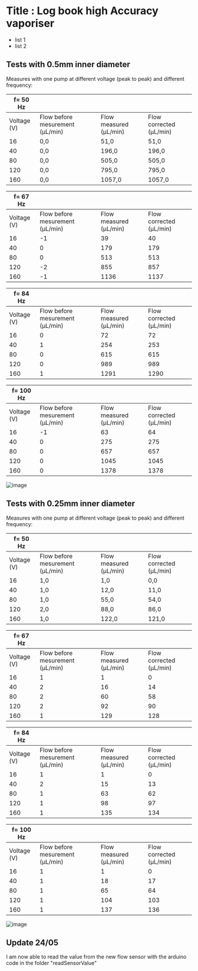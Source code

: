 # Title : Log book high Accuracy vaporiser

- list 1
- list 2

## Tests with 0.5mm inner diameter 

Measures with one pump at different voltage (peak to peak) and different frequency: 

| f= 50 Hz    |                                 |                        |                         |
|-------------|---------------------------------|------------------------|-------------------------|
| Voltage (V) | Flow before mesurement (µL/min) | Flow measured (µL/min) | Flow corrected (µL/min) |
| 16          | 0,0                             | 51,0                   | 51,0                    |
| 40          | 0,0                             | 196,0                  | 196,0                   |
| 80          | 0,0                             | 505,0                  | 505,0                   |
| 120         | 0,0                             | 795,0                  | 795,0                   |
| 160         | 0,0                             | 1057,0                 | 1057,0                  |

| f= 67 Hz    |                                 |                        |                         |
|-------------|---------------------------------|------------------------|-------------------------|
| Voltage (V) | Flow before mesurement (µL/min) | Flow measured (µL/min) | Flow corrected (µL/min) |
| 16          | -1                              | 39                     | 40                      |
| 40          | 0                               | 179                    | 179                     |
| 80          | 0                               | 513                    | 513                     |
| 120         | -2                              | 855                    | 857                     |
| 160         | -1                              | 1136                   | 1137                    |

| f= 84 Hz    |                                 |                        |                         |
|-------------|---------------------------------|------------------------|-------------------------|
| Voltage (V) | Flow before mesurement (µL/min) | Flow measured (µL/min) | Flow corrected (µL/min) |
| 16          | 0                               | 72                     | 72                      |
| 40          | 1                               | 254                    | 253                     |
| 80          | 0                               | 615                    | 615                     |
| 120         | 0                               | 989                    | 989                     |
| 160         | 1                               | 1291                   | 1290                    |

| f= 100 Hz   |                                 |                        |                         |
|-------------|---------------------------------|------------------------|-------------------------|
| Voltage (V) | Flow before mesurement (µL/min) | Flow measured (µL/min) | Flow corrected (µL/min) |
| 16          | -1                              | 63                     | 64                      |
| 40          | 0                               | 275                    | 275                     |
| 80          | 0                               | 657                    | 657                     |
| 120         | 0                               | 1045                   | 1045                    |
| 160         | 0                               | 1378                   | 1378                    |

![image](https://github.com/vgkinis/high_accuracy_vaporiser_NBI/assets/72393572/9f1d385e-8405-41a2-9753-2356415af098)

## Tests with 0.25mm inner diameter 

Measures with one pump at different voltage (peak to peak) and different frequency: 

| f= 50 Hz    |                                 |                        |                         |
|-------------|---------------------------------|------------------------|-------------------------|
| Voltage (V) | Flow before mesurement (µL/min) | Flow measured (µL/min) | Flow corrected (µL/min) |
| 16          | 1,0                             | 1,0                    | 0,0                     |
| 40          | 1,0                             | 12,0                   | 11,0                    |
| 80          | 1,0                             | 55,0                   | 54,0                    |
| 120         | 2,0                             | 88,0                   | 86,0                    |
| 160         | 1,0                             | 122,0                  | 121,0                   |

| f= 67 Hz    |                                 |                        |                         |
|-------------|---------------------------------|------------------------|-------------------------|
| Voltage (V) | Flow before mesurement (µL/min) | Flow measured (µL/min) | Flow corrected (µL/min) |
| 16          | 1                               | 1                      | 0                       |
| 40          | 2                               | 16                     | 14                      |
| 80          | 2                               | 60                     | 58                      |
| 120         | 2                               | 92                     | 90                      |
| 160         | 1                               | 129                    | 128                     |

| f= 84 Hz    |                                 |                        |                         |
|-------------|---------------------------------|------------------------|-------------------------|
| Voltage (V) | Flow before mesurement (µL/min) | Flow measured (µL/min) | Flow corrected (µL/min) |
| 16          | 1                               | 1                      | 0                       |
| 40          | 2                               | 15                     | 13                      |
| 80          | 1                               | 63                     | 62                      |
| 120         | 1                               | 98                     | 97                      |
| 160         | 1                               | 135                    | 134                     |

| f= 100 Hz   |                                 |                        |                         |
|-------------|---------------------------------|------------------------|-------------------------|
| Voltage (V) | Flow before mesurement (µL/min) | Flow measured (µL/min) | Flow corrected (µL/min) |
| 16          | 1                               | 1                      | 0                       |
| 40          | 1                               | 18                     | 17                      |
| 80          | 1                               | 65                     | 64                      |
| 120         | 1                               | 104                    | 103                     |
| 160         | 1                               | 137                    | 136                     |

![image](https://github.com/vgkinis/high_accuracy_vaporiser_NBI/assets/72393572/0c760832-68f9-4b99-9ce7-b7d951792574)

## Update 24/05

I am now able to read the value from the new flow sensor with the arduino code in the folder "readSensorValue"
